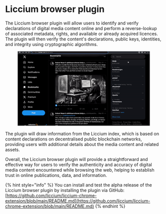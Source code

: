 # Liccium browser plugin

The Liccium browser plugin will allow users to identify and verify declarations of digital media content online and perform a reverse-lookup of associated metadata, rights, and available or already acquired licences. The plugin will then verify the content's declarations, public keys, identities, and integrity using cryptographic algorithms.

<figure><img src="../.gitbook/assets/Browser plugin small.gif" alt="" width="563"><figcaption></figcaption></figure>

The plugin will draw information from the Liccium index, which is based on content declarations on decentralised public blockchain networks, providing users with additional details about the media content and related assets.

Overall, the Liccium browser plugin will provide a straightforward and effective way for users to verify the authenticity and accuracy of digital media content encountered while browsing the web, helping to establish trust in online publications, data, and information.

{% hint style="info" %}
You can install and test the alpha release of the Liccium browser plugin by installing the plugin via GitHub: [https://github.com/liccium/liccium-chrome-extension/blob/main/README.md](https://github.com/liccium/liccium-chrome-extension/blob/main/README.md)
{% endhint %}

